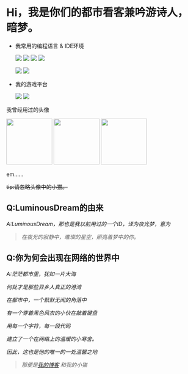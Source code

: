 # Hi，我是你们的都市看客兼吟游诗人，暗梦。


- 我常用的编程语言 & IDE环境

    ![](https://img.shields.io/badge/-C%23-007396?style=flat-square&logo=csharp&logoColor=ffffff)
    ![](https://img.shields.io/badge/-Visual%20Studio%20Code-007396?style=flat-square&logo=visualstudio&logoColor=ffffff)
    ![](https://img.shields.io/badge/-Python-007396?style=flat-square&logo=python&logoColor=ffffff)
    ![](https://img.shields.io/badge/-PHP-007396?style=flat-square&logo=php&logoColor=ffffff)

    ![](https://img.shields.io/badge/-Visual%20Studio%202013-007396?style=flat-square&logo=visualstudio&logoColor=ffffff)
    ![](https://img.shields.io/badge/-Visual%20Studio%20Code-007396?style=flat-square&logo=visualstudio&logoColor=ffffff)


- 我的游戏平台

    ![](https://img.shields.io/badge/-Sony%20PlayStation%20Portable-e60011?logo=playstation&logoColor=ffffff)
    ![](https://img.shields.io/badge/-Nintendo%203DS-e60011?logo=nintendo%203ds&logoColor=ffffff)


我曾经用过的头像

<img src="https://darkace.xyz/icon.jpg" width="120" height="120"> <img src="https://darkace.xyz/icon_old.jpg" width="120" height="120"> <img src="https://darkace.xyz/github_icon_old.jpg" width="120" height="120">

em......

~~tip:请忽略头像中的小猫。~~

## Q:LuminousDream的由来
*A:LuminousDream，那也是我以前用过的一个ID，译为夜光梦，意为*
> *在夜光的寂静中，璀璨的星空，照亮着梦中的你。*

## Q:你为何会出现在网络的世界中

*A:茫茫都市里，犹如一片大海*

*何处才是那些异乡人真正的港湾*

*在都市中，一个默默无闻的角落中*

*有一个穿着黑色风衣的小伙在敲着键盘*

*用每一个字符，每一段代码*

*建立了一个在网络上的温暖的小寒舍。*

*因此，这也是他的唯一的一处温馨之地*

>*那便是[我的博客](https://darkace.xyz) 和我的小猫*
